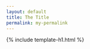 ```yaml
--- 
layout: default 
title: The Title 
permalink: my-permalink
--- 
```

 
{% include template-h1.html %}
